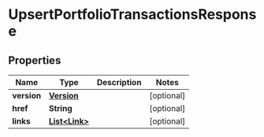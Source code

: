 
# UpsertPortfolioTransactionsResponse

## Properties
Name | Type | Description | Notes
------------ | ------------- | ------------- | -------------
**version** | [**Version**](Version.md) |  |  [optional]
**href** | **String** |  |  [optional]
**links** | [**List&lt;Link&gt;**](Link.md) |  |  [optional]



